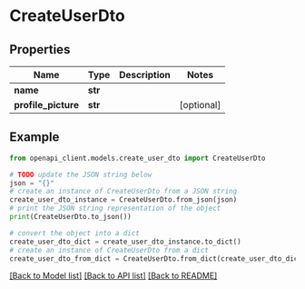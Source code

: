 # CreateUserDto


## Properties

Name | Type | Description | Notes
------------ | ------------- | ------------- | -------------
**name** | **str** |  | 
**profile_picture** | **str** |  | [optional] 

## Example

```python
from openapi_client.models.create_user_dto import CreateUserDto

# TODO update the JSON string below
json = "{}"
# create an instance of CreateUserDto from a JSON string
create_user_dto_instance = CreateUserDto.from_json(json)
# print the JSON string representation of the object
print(CreateUserDto.to_json())

# convert the object into a dict
create_user_dto_dict = create_user_dto_instance.to_dict()
# create an instance of CreateUserDto from a dict
create_user_dto_from_dict = CreateUserDto.from_dict(create_user_dto_dict)
```
[[Back to Model list]](../README.md#documentation-for-models) [[Back to API list]](../README.md#documentation-for-api-endpoints) [[Back to README]](../README.md)


